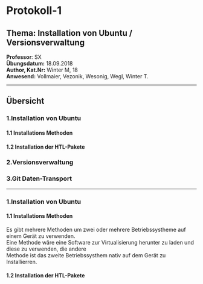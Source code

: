 # Protokoll-1  
## Thema: Installation von Ubuntu /  Versionsverwaltung  
**Professor**: SX    
**Übungsdatum:** 18.09.2018   
**Author, Kat.Nr:** Winter M, 18  
**Anwesend:** Vollmaier, Vezonik, Wesonig, Wegl, Winter T.  
- - -  
## Übersicht  
### 1.Installation von Ubuntu
#### 1.1 Installations Methoden  
#### 1.2 Installation der HTL-Pakete  
### 2.Versionsverwaltung  
### 3.Git Daten-Transport
_ _ _
  
### 1.Installation von Ubuntu  

#### 1.1 Installations Methoden  
  
  Es gibt mehrere Methoden um zwei oder mehrere Betriebssystheme auf einem Gerät zu verwenden.  
  Eine Methode wäre eine Software zur Virtualisierung herunter zu laden und diese zu verwenden, die andere  
  Methode ist das zweite Betriebssysthem nativ auf dem Gerät zu Installierren.
  
  

#### 1.2 Installation der HTL-Pakete  
